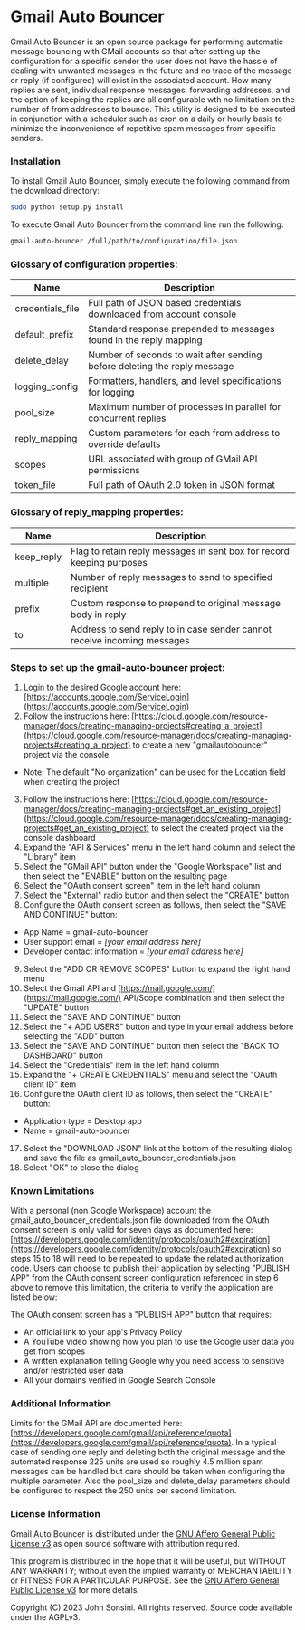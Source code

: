 # Gmail Auto Bouncer
Gmail Auto Bouncer is an open source package for performing automatic message bouncing with GMail accounts so that after setting up the configuration for a specific sender the user does not have the hassle of dealing with unwanted messages in the future and no trace of the message or reply (if configured) will exist in the associated account.  How many replies are sent, individual response messages, forwarding addresses, and the option of keeping the replies are all configurable wth no limitation on the number of from addresses to bounce.  This utility is designed to be executed in conjunction with a scheduler such as cron on a daily or hourly basis to minimize the inconvenience of repetitive spam messages from specific senders.

### Installation
To install Gmail Auto Bouncer, simply execute the following command from the download directory:
```bash
sudo python setup.py install
```

To execute Gmail Auto Bouncer from the command line run the following:
```bash
gmail-auto-bouncer /full/path/to/configuration/file.json
```

### Glossary of configuration properties:
Name | Description
--- | ---
credentials_file | Full path of JSON based credentials downloaded from account console
default_prefix | Standard response prepended to messages found in the reply mapping
delete_delay | Number of seconds to wait after sending before deleting the reply message
logging_config | Formatters, handlers, and level specifications for logging
pool_size | Maximum number of processes in parallel for concurrent replies
reply_mapping | Custom parameters for each from address to override defaults
scopes | URL associated with group of GMail API permissions
token_file | Full path of OAuth 2.0 token in JSON format

### Glossary of reply_mapping properties:
Name | Description
--- | ---
keep_reply | Flag to retain reply messages in sent box for record keeping purposes
multiple | Number of reply messages to send to specified recipient
prefix | Custom response to prepend to original message body in reply
to | Address to send reply to in case sender cannot receive incoming messages

### Steps to set up the gmail-auto-bouncer project:
1. Login to the desired Google account here:  [https://accounts.google.com/ServiceLogin](https://accounts.google.com/ServiceLogin)
2. Follow the instructions here:  [https://cloud.google.com/resource-manager/docs/creating-managing-projects#creating_a_project](https://cloud.google.com/resource-manager/docs/creating-managing-projects#creating_a_project) to create a new "gmailautobouncer" project via the console
  * Note:  The default "No organization" can be used for the Location field when creating the project
3. Follow the instructions here:  [https://cloud.google.com/resource-manager/docs/creating-managing-projects#get_an_existing_project](https://cloud.google.com/resource-manager/docs/creating-managing-projects#get_an_existing_project) to select the created project via the console dashboard
4. Expand the "API & Services" menu in the left hand column and select the "Library" item
5. Select the "GMail API" button under the "Google Workspace" list and then select the "ENABLE" button on the resulting page
6. Select the "OAuth consent screen" item in the left hand column 
7. Select the "External" radio button and then select the "CREATE" button
8. Configure the OAuth consent screen as follows, then select the "SAVE AND CONTINUE" button:
  * App Name = gmail-auto-bouncer
  * User support email = *[your email address here]*
  * Developer contact information = *[your email address here]*
9. Select the "ADD OR REMOVE SCOPES" button to expand the right hand menu
10. Select the Gmail API and [https://mail.google.com/](https://mail.google.com/) API/Scope combination and then select the "UPDATE" button
11. Select the "SAVE AND CONTINUE" button
12. Select the "+ ADD USERS" button and type in your email address before selecting the "ADD" button
13. Select the "SAVE AND CONTINUE" button then select the "BACK TO DASHBOARD" button
14. Select the "Credentials" item in the left hand column
15. Expand the "+ CREATE CREDENTIALS" menu and select the "OAuth client ID" item
16. Configure the OAuth client ID as follows, then select the "CREATE" button:
  * Application type = Desktop app
  * Name = gmail-auto-bouncer
17. Select the "DOWNLOAD JSON" link at the bottom of the resulting dialog and save the file as gmail_auto_bouncer_credentials.json
18. Select "OK" to close the dialog

### Known Limitations
With a personal (non Google Workspace) account the gmail_auto_bouncer_credentials.json file downloaded from the OAuth consent screen is only valid for seven days as documented here:  [https://developers.google.com/identity/protocols/oauth2#expiration](https://developers.google.com/identity/protocols/oauth2#expiration) so steps 15 to 18 will need to be repeated to update the related authorization code.  Users can choose to publish their application by selecting "PUBLISH APP" from the OAuth consent screen configuration referenced in step 6 above to remove this limitation, the criteria to verify the application are listed below:

The OAuth consent screen has a "PUBLISH APP" button that requires:
 * An official link to your app's Privacy Policy
 * A YouTube video showing how you plan to use the Google user data you get from scopes
 * A written explanation telling Google why you need access to sensitive and/or restricted user data
 * All your domains verified in Google Search Console

### Additional Information
Limits for the GMail API are documented here:  [https://developers.google.com/gmail/api/reference/quota](https://developers.google.com/gmail/api/reference/quota).  In a typical case of sending one reply and deleting both the original message and the automated response 225 units are used so roughly 4.5 million spam messages can be handled but care should be taken when configuring the multiple parameter.  Also the pool_size and delete_delay parameters should be configured to respect the 250 units per second limitation.

### License Information
Gmail Auto Bouncer is distributed under the [GNU Affero General Public License v3](https://www.gnu.org/licenses/agpl.html) as open source software with attribution required.

This program is distributed in the hope that it will be useful, but WITHOUT ANY WARRANTY; without even the implied warranty of
MERCHANTABILITY or FITNESS FOR A PARTICULAR PURPOSE.  See the [GNU Affero General Public License v3](https://www.gnu.org/licenses/agpl.html) for more details.

Copyright (C) 2023 John Sonsini.  All rights reserved.  Source code available under the AGPLv3.
